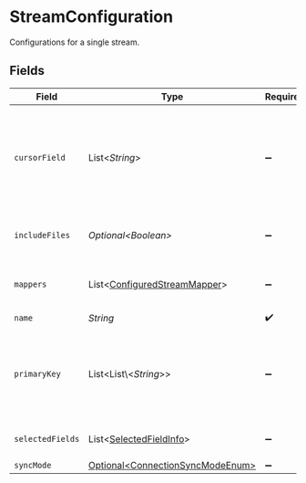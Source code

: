 # StreamConfiguration

Configurations for a single stream.


## Fields

| Field                                                                                                                                                                                  | Type                                                                                                                                                                                   | Required                                                                                                                                                                               | Description                                                                                                                                                                            |
| -------------------------------------------------------------------------------------------------------------------------------------------------------------------------------------- | -------------------------------------------------------------------------------------------------------------------------------------------------------------------------------------- | -------------------------------------------------------------------------------------------------------------------------------------------------------------------------------------- | -------------------------------------------------------------------------------------------------------------------------------------------------------------------------------------- |
| `cursorField`                                                                                                                                                                          | List\<*String*>                                                                                                                                                                        | :heavy_minus_sign:                                                                                                                                                                     | Path to the field that will be used to determine if a record is new or modified since the last sync. This field is REQUIRED if `sync_mode` is `incremental` unless there is a default. |
| `includeFiles`                                                                                                                                                                         | *Optional\<Boolean>*                                                                                                                                                                   | :heavy_minus_sign:                                                                                                                                                                     | Whether to move raw files from the source to the destination during the sync.                                                                                                          |
| `mappers`                                                                                                                                                                              | List\<[ConfiguredStreamMapper](../../models/shared/ConfiguredStreamMapper.md)>                                                                                                         | :heavy_minus_sign:                                                                                                                                                                     | Mappers that should be applied to the stream before writing to the destination.                                                                                                        |
| `name`                                                                                                                                                                                 | *String*                                                                                                                                                                               | :heavy_check_mark:                                                                                                                                                                     | N/A                                                                                                                                                                                    |
| `primaryKey`                                                                                                                                                                           | List\<List\\<*String*>>                                                                                                                                                                | :heavy_minus_sign:                                                                                                                                                                     | Paths to the fields that will be used as primary key. This field is REQUIRED if `destination_sync_mode` is `*_dedup` unless it is already supplied by the source schema.               |
| `selectedFields`                                                                                                                                                                       | List\<[SelectedFieldInfo](../../models/shared/SelectedFieldInfo.md)>                                                                                                                   | :heavy_minus_sign:                                                                                                                                                                     | Paths to the fields that will be included in the configured catalog.                                                                                                                   |
| `syncMode`                                                                                                                                                                             | [Optional\<ConnectionSyncModeEnum>](../../models/shared/ConnectionSyncModeEnum.md)                                                                                                     | :heavy_minus_sign:                                                                                                                                                                     | N/A                                                                                                                                                                                    |